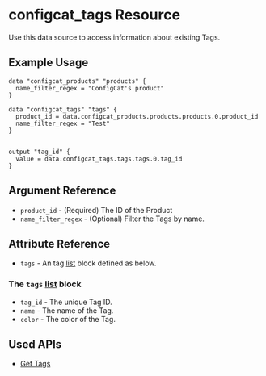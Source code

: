 # configcat_tags Resource

Use this data source to access information about existing Tags.
## Example Usage

```hcl
data "configcat_products" "products" {
  name_filter_regex = "ConfigCat's product"
}

data "configcat_tags" "tags" {
  product_id = data.configcat_products.products.products.0.product_id
  name_filter_regex = "Test"
}


output "tag_id" {
  value = data.configcat_tags.tags.tags.0.tag_id
}
```

## Argument Reference

* `product_id` - (Required) The ID of the Product
* `name_filter_regex` - (Optional) Filter the Tags by name.

## Attribute Reference

* `tags` - An tag [list](https://www.terraform.io/docs/configuration/types.html#list-) block defined as below.

### The `tags` [list](https://www.terraform.io/docs/configuration/types.html#list-) block

* `tag_id` - The unique Tag ID.
* `name` - The name of the Tag.
* `color` - The color of the Tag.

## Used APIs
- [Get Tags](https://api.configcat.com/docs/index.html#operation/get-tags)
